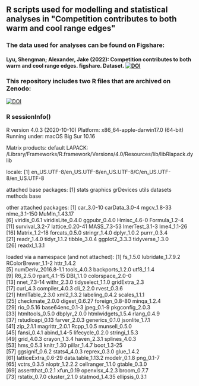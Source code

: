 ## R scripts used for modelling and statistical analyses in "Competition contributes to both warm and cool range edges"
### The data used for analyses can be found on Figshare: 
#### Lyu, Shengman; Alexander, Jake (2022): Competition contributes to both warm and cool range edges. figshare. Dataset. [![DOI](https://doi.org/10.6084/m9.figshare.19108127.v1)](https://doi.org/10.6084/m9.figshare.19108127.v1) 
### This repository includes two R files that are archived on Zenodo:
[![DOI](https://zenodo.org/badge/438038961.svg)](https://zenodo.org/badge/latestdoi/438038961)
### R sessionInfo()
R version 4.0.3 (2020-10-10)
Platform: x86_64-apple-darwin17.0 (64-bit)
Running under: macOS Big Sur 10.16

Matrix products: default
LAPACK: /Library/Frameworks/R.framework/Versions/4.0/Resources/lib/libRlapack.dylib

locale:
[1] en_US.UTF-8/en_US.UTF-8/en_US.UTF-8/C/en_US.UTF-8/en_US.UTF-8

attached base packages:
[1] stats     graphics  grDevices utils     datasets  methods   base     

other attached packages:
 [1] car_3.0-10        carData_3.0-4     mgcv_1.8-33       nlme_3.1-150      MuMIn_1.43.17    
 [6] viridis_0.6.1     viridisLite_0.4.0 ggpubr_0.4.0      Hmisc_4.6-0       Formula_1.2-4    
[11] survival_3.2-7    lattice_0.20-41   MASS_7.3-53       lmerTest_3.1-3    lme4_1.1-26      
[16] Matrix_1.2-18     forcats_0.5.0     stringr_1.4.0     dplyr_1.0.2       purrr_0.3.4      
[21] readr_1.4.0       tidyr_1.1.2       tibble_3.0.4      ggplot2_3.3.3     tidyverse_1.3.0  
[26] readxl_1.3.1     

loaded via a namespace (and not attached):
 [1] fs_1.5.0            lubridate_1.7.9.2   RColorBrewer_1.1-2  httr_1.4.2         
 [5] numDeriv_2016.8-1.1 tools_4.0.3         backports_1.2.0     utf8_1.1.4         
 [9] R6_2.5.0            rpart_4.1-15        DBI_1.1.0           colorspace_2.0-0   
[13] nnet_7.3-14         withr_2.3.0         tidyselect_1.1.0    gridExtra_2.3      
[17] curl_4.3            compiler_4.0.3      cli_2.2.0           rvest_0.3.6        
[21] htmlTable_2.3.0     xml2_1.3.2          labeling_0.4.2      scales_1.1.1       
[25] checkmate_2.0.0     digest_0.6.27       foreign_0.8-80      minqa_1.2.4        
[29] rio_0.5.16          base64enc_0.1-3     jpeg_0.1-9          pkgconfig_2.0.3    
[33] htmltools_0.5.0     dbplyr_2.0.0        htmlwidgets_1.5.4   rlang_0.4.9        
[37] rstudioapi_0.13     farver_2.0.3        generics_0.1.0      jsonlite_1.7.1     
[41] zip_2.1.1           magrittr_2.0.1      Rcpp_1.0.5          munsell_0.5.0      
[45] fansi_0.4.1         abind_1.4-5         lifecycle_0.2.0     stringi_1.5.3      
[49] grid_4.0.3          crayon_1.3.4        haven_2.3.1         splines_4.0.3      
[53] hms_0.5.3           knitr_1.30          pillar_1.4.7        boot_1.3-25        
[57] ggsignif_0.6.2      stats4_4.0.3        reprex_0.3.0        glue_1.4.2         
[61] latticeExtra_0.6-29 data.table_1.13.2   modelr_0.1.8        png_0.1-7          
[65] vctrs_0.3.5         nloptr_1.2.2.2      cellranger_1.1.0    gtable_0.3.0       
[69] assertthat_0.2.1    xfun_0.19           openxlsx_4.2.3      broom_0.7.7        
[73] rstatix_0.7.0       cluster_2.1.0       statmod_1.4.35      ellipsis_0.3.1     
